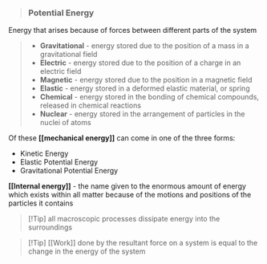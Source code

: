 > ### Potential Energy
Energy that arises because of forces between different parts of the system
> - **Gravitational** - energy stored due to the position of a mass in a gravitational field
> - **Electric** - energy stored due to the position of a charge in an electric field
> - **Magnetic** - energy stored due to the position in a magnetic field
> - **Elastic** - energy stored in a deformed elastic material, or spring
> - **Chemical** - energy stored in the bonding of chemical compounds, released in chemical reactions
> - **Nuclear** - energy stored in the arrangement of particles in the nuclei of atoms

Of these **[[mechanical energy]]** can come in one of the three forms:
- Kinetic Energy
- Elastic Potential Energy
- Gravitational Potential Energy

**[[Internal energy]]** - the name given to the enormous amount of energy which exists within all matter because of the motions and positions of the particles it contains

> [!Tip] all macroscopic processes dissipate energy into the surroundings

> [!Tip] [[Work]] done by the resultant force on a system is equal to the change in the energy of the system

